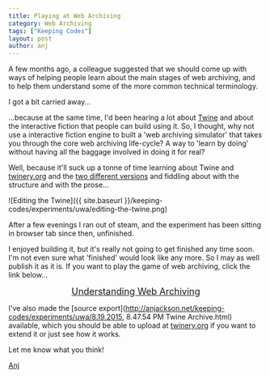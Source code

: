 ```yaml
---
title: Playing at Web Archiving
category: Web Archiving
tags: ["Keeping Codes"]
layout: post
author: anj
---
```


A few months ago, a colleague suggested that we should come up with ways of helping people learn about the main stages of web archiving, and to help them understand some of the more common technical terminology.

I got a bit carried away...

<!-- break -->

...because at the same time, I'd been hearing a lot about [Twine](https://en.wikipedia.org/wiki/Twine_(software)) and about the interactive fiction that people can build using it. So, I thought, why not use a interactive fiction engine to built a 'web archiving simulator' that takes you through the core web archiving life-cycle? A way to 'learn by doing' without having all the baggage involved in doing it for real?

Well, because it'll suck up a tonne of time learning about Twine and [twinery.org](http://twinery.org/) and the [two different versions](http://twine2.neocities.org/) and fiddling about with the structure and with the prose...

![Editing the Twine]({{ site.baseurl }}/keeping-codes/experiments/uwa/editing-the-twine.png)

After a few evenings I ran out of steam, and the experiment has been sitting in browser tab since then, unfinished.

I enjoyed building it,  but it's really not going to get finished any time soon. I'm not even sure what 'finished' would look like any more. So I may as well publish it as it is. If you want to play the game of web archiving, click the link below...

<div style="text-align:center; font-size: large;">
<a href="http://anjackson.net/keeping-codes/experiments/uwa/">Understanding Web Archiving</a>
</div>

I've also made the [source export](http://anjackson.net/keeping-codes/experiments/uwa/8.19.2015, 8.47.54 PM Twine Archive.html) available, which you should be able to upload at [twinery.org](http://twinery.org/2/) if you want to extend it or just see how it works.

Let me know what you think!

[Anj](https://twitter.com/anjacks0n)
